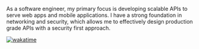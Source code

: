 As a software engineer, my primary focus is developing scalable APIs to serve web apps and mobile applications. I have a strong foundation in networking and security, which allows me to effectively design production grade APIs with a security first approach.


[![wakatime](https://wakatime.com/badge/user/f6526134-0caa-49f4-a565-384bcda66e62.svg)](https://wakatime.com/@f6526134-0caa-49f4-a565-384bcda66e62)

